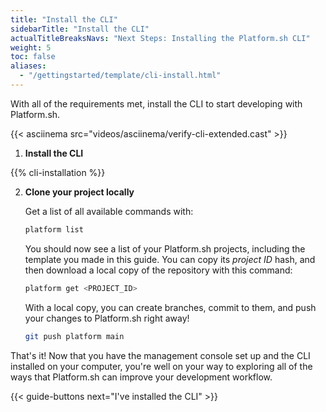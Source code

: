 ```yaml
---
title: "Install the CLI"
sidebarTitle: "Install the CLI"
actualTitleBreaksNavs: "Next Steps: Installing the Platform.sh CLI"
weight: 5
toc: false
aliases:
  - "/gettingstarted/template/cli-install.html"
---
```


With all of the requirements met, install the CLI to start developing with Platform.sh.

{{< asciinema src="videos/asciinema/verify-cli-extended.cast" >}}

1. **Install the CLI**

  {{% cli-installation %}}

2. **Clone your project locally**

    Get a list of all available commands with:

    ```bash
    platform list
    ```

    You should now see a list of your Platform.sh projects, including the template you made in this guide.
    You can copy its *project ID* hash, and then download a local copy of the repository with this command:

    ```bash
    platform get <PROJECT_ID>
    ```

    With a local copy, you can create branches, commit to them, and push your changes to Platform.sh right away!

    ```bash
    git push platform main
    ```

That's it!
Now that you have the management console set up and the CLI installed on your computer,
you're well on your way to exploring all of the ways that Platform.sh can improve your development workflow.

{{< guide-buttons next="I've installed the CLI" >}}

